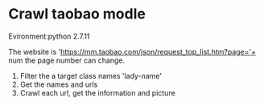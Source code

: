 # Crawl taobao modle

Evironment:python 2.7.11

The website is 'https://mm.taobao.com/json/request_top_list.htm?page='+ num
the page number can change.

1. Filter the a target class names 'lady-name'
2. Get the names and urls
3. Crawl each url, get the information and picture




